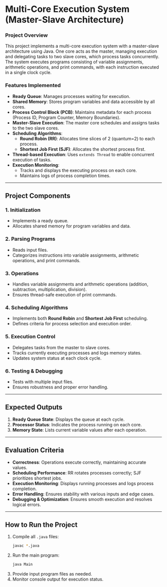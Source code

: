 # Multi-Core Execution System (Master-Slave Architecture)



### Project Overview
This project implements a multi-core execution system with a master-slave architecture using Java. One core acts as the master, managing execution and delegating tasks to two slave cores, which process tasks concurrently. The system executes programs consisting of variable assignments, arithmetic operations, and print commands, with each instruction executed in a single clock cycle.

### Features Implemented
- **Ready Queue**: Manages processes waiting for execution.
- **Shared Memory**: Stores program variables and data accessible by all cores.
- **Process Control Block (PCB)**: Maintains metadata for each process (Process ID, Program Counter, Memory Boundaries).
- **Master-Slave Execution**: The master core schedules and assigns tasks to the two slave cores.
- **Scheduling Algorithms**:
  - **Round Robin (RR)**: Allocates time slices of 2 (quantum=2) to each process.
  - **Shortest Job First (SJF)**: Allocates the shortest process first.
- **Thread-based Execution**: Uses `extends Thread` to enable concurrent execution of tasks.
- **Execution Monitoring**:
  - Tracks and displays the executing process on each core.
  - Maintains logs of process completion times.

---

## Project Components

### 1. **Initialization**
- Implements a ready queue.
- Allocates shared memory for program variables and data.

### 2. **Parsing Programs**
- Reads input files.
- Categorizes instructions into variable assignments, arithmetic operations, and print commands.

### 3. **Operations**
- Handles variable assignments and arithmetic operations (addition, subtraction, multiplication, division).
- Ensures thread-safe execution of print commands.

### 4. **Scheduling Algorithms**
- Implements both **Round Robin** and **Shortest Job First** scheduling.
- Defines criteria for process selection and execution order.

### 5. **Execution Control**
- Delegates tasks from the master to slave cores.
- Tracks currently executing processes and logs memory states.
- Updates system status at each clock cycle.

### 6. **Testing & Debugging**
- Tests with multiple input files.
- Ensures robustness and proper error handling.

---

## Expected Outputs
1. **Ready Queue State**: Displays the queue at each cycle.
2. **Processor Status**: Indicates the process running on each core.
3. **Memory State**: Lists current variable values after each operation.

---

## Evaluation Criteria
- **Correctness**: Operations execute correctly, maintaining accurate values.
- **Scheduling Performance**: RR rotates processes correctly; SJF prioritizes shortest jobs.
- **Execution Monitoring**: Displays running processes and logs process completion.
- **Error Handling**: Ensures stability with various inputs and edge cases.
- **Debugging & Optimization**: Ensures smooth execution and resolves logical errors.

---

## How to Run the Project
1. Compile all `.java` files:
   ```bash
   javac *.java
   ```
2. Run the main program:
   ```bash
   java Main
   ```
3. Provide input program files as needed.
4. Monitor console output for execution status.




